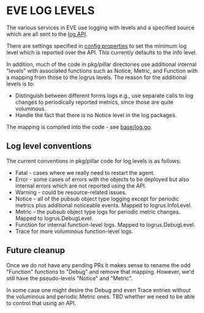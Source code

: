 # EVE LOG LEVELS

The various services in EVE use logging with levels and a specified source which are all sent to the [log API](https://github.com/lf-edge/eve-api/tree/main/proto/logs/log.proto).

There are settings specified in [config properties](./CONFIG-PROPERTIES.md) to set the minimum log level which is reported over the API. This currently defaults to the info level.

In addition, much of the code in pkg/pillar directories use additional internal "levels" with associated functions such as Notice, Metric, and Function with a mapping from those to the logrus levels.
The reason for the additional levels is to:

- Distinguish between different forms logs e.g., use separate calls to log changes to periodically reported metrics, since those are quite voluminous.
- Handle the fact that there is no Notice level in the log packages.

The mapping is compiled into the code - see [base/log.go](../pkg/pillar/base/log.go).

## Log level conventions

The current conventions in pkg/pillar code for log levels is as follows:

- Fatal - cases where we really need to restart the agent.
- Error - some cases of errors with the objects to be deployed but also internal errors which are not reported using the API.
- Warning - could be resource-related issues.
- Notice - all of the pubsub object type logging except for periodic metrics plus additional noticeable events. Mapped to logrus.InfoLevel.
- Metric - the pubsub object type logs for periodic metric changes. Mapped to logrus.DebugLevel.
- Function for internal function-level logs. Mapped to logrus.DebugLevel.
- Trace for more voluminous function-level logs.

## Future cleanup

Once we do not have any pending PRs it makes sense to rename the odd "Function" functions to "Debug" and remove that mapping. However, we'd still have the pseudo-levels "Notice" and "Metric".

In some case one might desire the Debug and even Trace entries without the voluminous and periodic Metric ones. TBD whether we need to be able to control that using an API.
